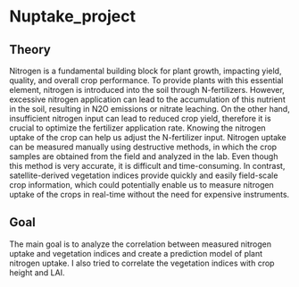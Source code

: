 # Nuptake_project

## Theory
Nitrogen is a fundamental building block for plant growth, impacting yield, quality, and overall crop performance. To provide plants with this essential element, nitrogen is introduced into the soil through N-fertilizers. However, excessive nitrogen application can lead to the accumulation of this nutrient in the soil, resulting in N2O emissions or nitrate leaching. On the other hand, insufficient nitrogen input can lead to reduced crop yield, therefore it is crucial to optimize the fertilizer application rate. Knowing the nitrogen uptake of the crop can help us adjust the N-fertilizer input. Nitrogen uptake can be measured manually using destructive methods, in which the crop samples are obtained from the field and analyzed in the lab. Even though this method is very accurate, it is difficult and time-consuming. In contrast, satellite-derived vegetation indices provide quickly and easily field-scale crop information, which could potentially enable us to measure nitrogen uptake of the crops in real-time without the need for expensive instruments. 

## Goal
The main goal is to analyze the correlation between measured nitrogen uptake and vegetation indices and create a prediction model of plant nitrogen uptake.
I also tried to correlate the vegetation indices with crop height and LAI.
